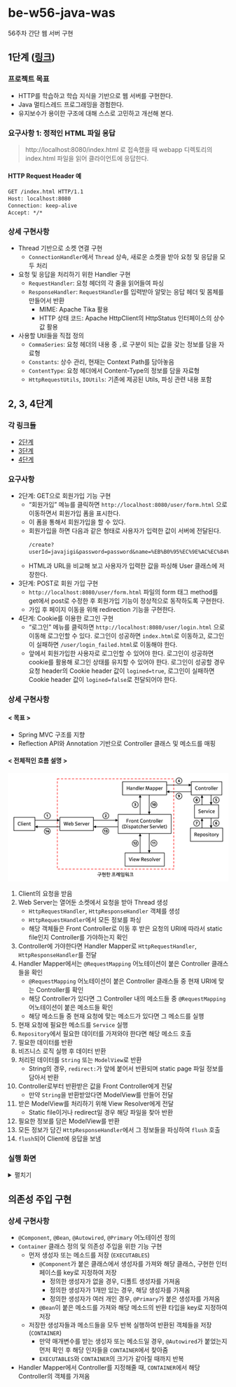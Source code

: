 # be-w56-java-was
56주차 간단 웹 서버 구현
## 1단계 ([링크](https://lucas.codesquad.kr/2022-kakao/course/%EC%9B%B9%EB%B0%B1%EC%97%94%EB%93%9C/Java-Web-Server/%EC%9B%B9-%EC%84%9C%EB%B2%84-%EA%B5%AC%ED%98%84-1%EB%8B%A8%EA%B3%84))
### 프로젝트 목표
- HTTP를 학습하고 학습 지식을 기반으로 웹 서버를 구현한다.
- Java 멀티스레드 프로그래밍을 경험한다.
- 유지보수가 용이한 구조에 대해 스스로 고민하고 개선해 본다.
### 요구사항 1: 정적인 HTML 파일 응답
> http://localhost:8080/index.html 로 접속했을 때 webapp 디렉토리의 index.html 파일을 읽어 클라이언트에 응답한다.
#### HTTP Request Header 예
```
GET /index.html HTTP/1.1
Host: localhost:8080
Connection: keep-alive
Accept: */*
```
### 상세 구현사항
- Thread 기반으로 소켓 연결 구현
  - `ConnectionHandler`에서 `Thread` 상속, 새로운 소켓을 받아 요청 및 응답을 모두 처리
- 요청 및 응답을 처리하기 위한 Handler 구현
  - `RequestHandler`: 요청 헤더의 각 줄을 읽어들여 파싱
  - `ResponseHandler`: `RequestHandler`를 입력받아 알맞는 응답 헤더 및 몸체를 만들어서 반환
    - MIME: Apache Tika 활용 
    - HTTP 상태 코드: Apache HttpClient의 HttpStatus 인터페이스의 상수 값 활용
- 사용할 Util들을 직접 정의
  - `CommaSeries`: 요청 헤더의 내용 중 `,`로 구분이 되는 값을 갖는 정보를 담을 자료형
  - `Constants`: 상수 관리, 현재는 Context Path를 담아놓음
  - `ContentType`: 요청 헤더에서 Content-Type의 정보를 담을 자료형
  - `HttpRequestUtils`, `IOUtils`: 기존에 제공된 Utils, 파싱 관련 내용 포함

## 2, 3, 4단계
### 각 링크들
- [2단계](https://lucas.codesquad.kr/2022-kakao/course/%EC%9B%B9%EB%B0%B1%EC%97%94%EB%93%9C/Java-Web-Server/%EC%9B%B9-%EC%84%9C%EB%B2%84-%EA%B5%AC%ED%98%84-2%EB%8B%A8%EA%B3%84)
- [3단계](https://lucas.codesquad.kr/2022-kakao/course/%EC%9B%B9%EB%B0%B1%EC%97%94%EB%93%9C/Java-Web-Server/%EC%9B%B9-%EC%84%9C%EB%B2%84-%EA%B5%AC%ED%98%84-3%EB%8B%A8%EA%B3%84)
- [4단계](https://lucas.codesquad.kr/2022-kakao/course/%EC%9B%B9%EB%B0%B1%EC%97%94%EB%93%9C/Java-Web-Server/%EC%9B%B9-%EC%84%9C%EB%B2%84-%EA%B5%AC%ED%98%84-4%EB%8B%A8%EA%B3%84)
### 요구사항
- 2단계: GET으로 회원가입 기능 구현
  - “회원가입” 메뉴를 클릭하면 `http://localhost:8080/user/form.html` 으로 이동하면서 회원가입 폼을 표시한다.
  - 이 폼을 통해서 회원가입을 할 수 있다.
  - 회원가입을 하면 다음과 같은 형태로 사용자가 입력한 값이 서버에 전달된다.
      ```
      /create?userId=javajigi&password=password&name=%EB%B0%95%EC%9E%AC%EC%84%B1&email=javajigi%40slipp.net
      ```
  - HTML과 URL을 비교해 보고 사용자가 입력한 값을 파싱해 User 클래스에 저장한다.
- 3단계: POST로 회원 가입 구현
  - `http://localhost:8080/user/form.html` 파일의 form 태그 method를 get에서 post로 수정한 후 회원가입 기능이 정상적으로 동작하도록 구현한다.
  - 가입 후 페이지 이동을 위해 redirection 기능을 구현한다.
- 4단계: Cookie를 이용한 로그인 구현
  - “로그인” 메뉴를 클릭하면 `http://localhost:8080/user/login.html` 으로 이동해 로그인할 수 있다. 로그인이 성공하면 `index.html`로 이동하고, 로그인이 실패하면 `/user/login_failed.html`로 이동해야 한다.
  - 앞에서 회원가입한 사용자로 로그인할 수 있어야 한다. 로그인이 성공하면 cookie를 활용해 로그인 상태를 유지할 수 있어야 한다. 로그인이 성공할 경우 요청 header의 Cookie header 값이 `logined=true`, 로그인이 실패하면 Cookie header 값이 `logined=false`로 전달되어야 한다.
### 상세 구현사항
#### < 목표 >
- Spring MVC 구조를 지향
- Reflection API와 Annotation 기반으로 Controller 클래스 및 메소드를 매핑
#### < 전체적인 흐름 설명 >
![mvc_framework](img/mvc_framework.png)
1. Client의 요청을 받음
2. Web Server는 열어둔 소켓에서 요청을 받아 Thread 생성
   - `HttpRequestHandler`, `HttpResponseHandler` 객체를 생성
   - `HttpRequestHandler`에서 모든 정보를 파싱
   - 해당 객체들은 Front Controller로 이동 후 받은 요청의 URI에 따라서 static file인지 Controller를 가야하는지 확인
3. Controller에 가야한다면 Handler Mapper로 `HttpRequestHandler`, `HttpResponseHandler`를 전달
4. Handler Mapper에서는 `@RequestMapping` 어노테이션이 붙은 Controller 클래스들을 확인
   - `@RequestMapping` 어노테이션이 붙은 Controller 클래스들 중 현재 URI에 맞는 Controller를 확인
   - 해당 Controller가 있다면 그 Controller 내의 메소드들 중 `@RequestMapping` 어노테이션이 붙은 메소드들 확인
   - 해당 메소드들 중 현재 요청에 맞는 메소드가 있다면 그 메소드를 실행
5. 현재 요청에 필요한 메소드를 `Service` 실행
6. `Repository`에서 필요한 데이터를 가져와야 한다면 해당 메소드 호출
7. 필요한 데이터를 반환
8. 비즈니스 로직 실행 후 데이터 반환
9. 처리된 데이터를 `String` 또는 `ModelView`로 반환
   - String의 경우, `redirect:`가 앞에 붙어서 반환되며 static page 파일 정보를 담아서 반환
10. Controller로부터 반환받은 값을 Front Controller에게 전달
    - 만약 `String`을 반환받았다면 ModelView를 만들어 전달
11. 받은 ModelView를 처리하기 위해 View Resolver에게 전달
    - Static file이거나 redirect일 경우 해당 파일을 찾아 반환
12. 필요한 정보를 담은 ModelView를 반환
13. 모든 정보가 담긴 `HttpResponseHandler`에서 그 정보들을 파싱하여 `flush` 호출
14. `flush`되어 Client에 응답을 보냄
### 실행 화면
<details>
    <summary>펼치기</summary>
    <h4>< 2단계: GET으로 회원가입 기능 구현  ></h4>
    <img src="img/step_2,3,4_1_register_get.gif" alt="4_1_register_get">
    <h4>< 3단계: POST로 회원가입 기능 구현  ></h4>
    <img src="img/step_2,3,4_2_register_post.gif" alt="4_2_register_post">
    <h4>< 4단계: Cookie를 이용한 로그인 구현  ></h4>
    <img src="img/step_2,3,4_3_login_cookie.gif" alt="4_1_register_get">
</details>

## 의존성 주입 구현
### 상세 구현사항
- `@Component`, `@Bean`, `@Autowired`, `@Primary` 어노테이션 정의
- `Container` 클래스 정의 및 의존성 주입을 위한 기능 구현
  - 먼저 생성자 또는 메소드를 저장 (`EXECUTABLES`)
    - `@Component`가 붙은 클래스에서 생성자를 가져와 해당 클래스, 구현한 인터페이스를 key로 지정하여 저장
      - 정의한 생성자가 없을 경우, 디폴트 생성자를 가져옴
      - 정의한 생성자가 1개만 있는 경우, 해당 생성자를 가져옴
      - 정의한 생성자가 여러 개인 경우, `@Primary`가 붙은 생성자를 가져옴
    - `@Bean`이 붙은 메소드를 가져와 해당 메소드의 반환 타입을 key로 지정하여 저장
  - 저장한 생성자들과 메소드들을 모두 반복 실행하여 반환된 객체들을 저장 (`CONTAINER`)
    - 만약 매개변수를 받는 생성자 또는 메소드일 경우, `@Autowired`가 붙었는지 먼저 확인 후 해당 인자들을 `CONTAINER`에서 찾아줌
    - `EXECUTABLES`와 `CONTAINER`의 크기가 같아질 때까지 반복
- Handler Mapper에서 Controller를 지정해줄 때, `CONTAINER`에서 해당 Controller의 객체를 가져옴
